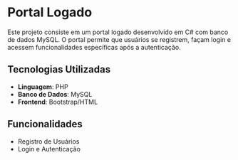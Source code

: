 # Portal Logado

Este projeto consiste em um portal logado desenvolvido em C# com banco de dados MySQL. O portal permite que usuários se registrem, façam login e acessem funcionalidades específicas após a autenticação.

## Tecnologias Utilizadas

- **Linguagem**: PHP
- **Banco de Dados**: MySQL
- **Frontend**: Bootstrap/HTML

## Funcionalidades

- Registro de Usuários
- Login e Autenticação
